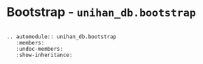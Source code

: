 # Bootstrap - `unihan_db.bootstrap`

```{module} unihan_db

```

```{eval-rst}
.. automodule:: unihan_db.bootstrap
   :members:
   :undoc-members:
   :show-inheritance:
```
